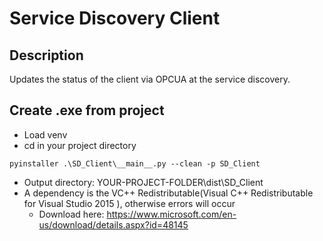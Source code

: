 # Service Discovery Client #
## Description ##
Updates the status of the client via OPCUA at the service discovery.

## Create .exe from project ##
* Load venv
* cd in your project directory
```
pyinstaller .\SD_Client\__main__.py --clean -p SD_Client
```
* Output directory: YOUR-PROJECT-FOLDER\dist\SD_Client
* A dependency is the VC++ Redistributable(Visual C++ Redistributable for Visual Studio 2015 ), otherwise errors will occur
    * Download here: https://www.microsoft.com/en-us/download/details.aspx?id=48145